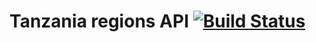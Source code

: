 # Tanzania regions API [![Build Status](https://travis-ci.org/josephmtinangi/tanzania-regions-api.svg?branch=master)](https://travis-ci.org/josephmtinangi/tanzania-regions-api)
